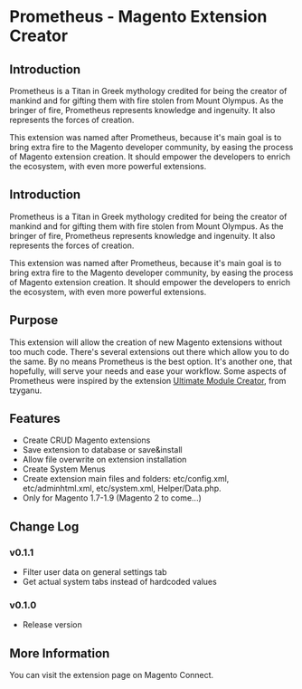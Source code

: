 # Prometheus - Magento Extension Creator

## Introduction

Prometheus is a Titan in Greek mythology credited for being the creator of mankind and for gifting them with fire stolen from Mount Olympus.
As the bringer of fire, Prometheus represents knowledge and ingenuity. It also represents the forces of creation.

This extension was named after Prometheus, because it's main goal is to bring extra fire to the Magento developer community,
by easing the process of Magento extension creation. It should empower the developers to enrich the ecosystem, with even more powerful extensions.

## Introduction

Prometheus is a Titan in Greek mythology credited for being the creator of mankind and for gifting them with fire stolen from Mount Olympus.
As the bringer of fire, Prometheus represents knowledge and ingenuity. It also represents the forces of creation.

This extension was named after Prometheus, because it's main goal is to bring extra fire to the Magento developer community,
by easing the process of Magento extension creation. It should empower the developers to enrich the ecosystem, with even more powerful extensions.

## Purpose
This extension will allow the creation of new Magento extensions without too much code. There's several extensions out there which allow you to do the same.
By no means Prometheus is the best option. It's another one, that hopefully, will serve your needs and ease your workflow.
Some aspects of Prometheus were inspired by the extension [Ultimate Module Creator](https://github.com/tzyganu/UMC1.9), from tzyganu.

## Features

- Create CRUD Magento extensions
- Save extension to database or save&install
- Allow file overwrite on extension installation
- Create System Menus
- Create extension main files and folders: etc/config.xml, etc/adminhtml.xml, etc/system.xml, Helper/Data.php.
- Only for Magento 1.7-1.9 (Magento 2 to come...)

## Change Log

### v0.1.1

- Filter user data on general settings tab
- Get actual system tabs instead of hardcoded values

### v0.1.0

- Release version

## More Information

You can visit the extension page on Magento Connect.